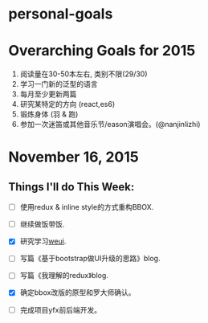 # personal-goals

# Overarching Goals for 2015

1. 阅读量在30-50本左右, 类别不限(29/30)
2. 学习一门新的泛型的语言 
3. 每月至少更新两篇 
4. 研究某特定的方向 (react,es6)
5. 锻炼身体  (羽 & 跑)
6. 参加一次迷笛或其他音乐节/eason演唱会。(@nanjinlizhi)


# November 16, 2015
## Things I'll do This Week:
- [ ] 使用redux & inline style的方式重构BBOX.
- [ ] 继续做饭带饭.
- [x] 研究学习[weui](https://github.com/weui/weui).
- [ ] 写篇《基于bootstrap做UI升级的思路》blog.
- [ ] 写篇《我理解的redux》blog.
- [x] 确定bbox改版的原型和罗大师确认。
- [ ] 完成项目yfx前后端开发。


